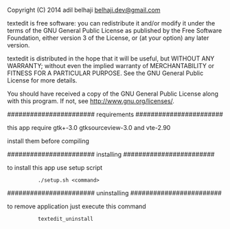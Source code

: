   
  Copyright (C) 2014 adil belhaji <belhaji.dev@gmail.com>
  
  textedit is free software: you can redistribute it and/or modify it
  under the terms of the GNU General Public License as published by the
  Free Software Foundation, either version 3 of the License, or
  (at your option) any later version.
  
  textedit is distributed in the hope that it will be useful, but
  WITHOUT ANY WARRANTY; without even the implied warranty of
  MERCHANTABILITY or FITNESS FOR A PARTICULAR PURPOSE.
  See the GNU General Public License for more details.
  
  You should have received a copy of the GNU General Public License along
  with this program.  If not, see <http://www.gnu.org/licenses/>.

  #######################       requirements     #######################



this app require gtk+-3.0 gtksourceview-3.0 and vte-2.90

install them before compiling



  
  #######################       installing       ########################
  
  to install this app use setup script
  
			  ./setup.sh <command>
			  
			  
  
  #######################      uninstalling      ########################
  
  
  to remove application just execute this command
  
			  textedit_uninstall